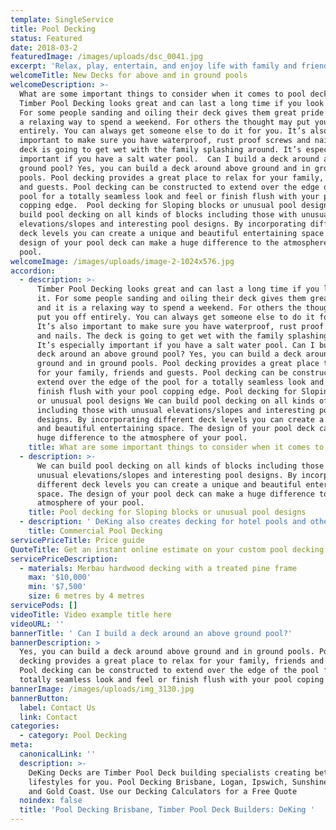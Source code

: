 ```yaml
---
template: SingleService
title: Pool Decking
status: Featured
date: 2018-03-2
featuredImage: /images/uploads/dsc_0041.jpg
excerpt: 'Relax, play, entertain, and enjoy life with family and friends.'
welcomeTitle: New Decks for above and in ground pools
welcomeDescription: >-
  What are some important things to consider when it comes to pool decking?
  Timber Pool Decking looks great and can last a long time if you look after it.
  For some people sanding and oiling their deck gives them great pride and it is
  a relaxing way to spend a weekend. For others the thought may put you off
  entirely. You can always get someone else to do it for you. It’s also
  important to make sure you have waterproof, rust proof screws and nails. The
  deck is going to get wet with the family splashing around. It’s especially
  important if you have a salt water pool.  Can I build a deck around an above
  ground pool? Yes, you can build a deck around above ground and in ground
  pools. Pool decking provides a great place to relax for your family, friends
  and guests. Pool decking can be constructed to extend over the edge of the
  pool for a totally seamless look and feel or finish flush with your pool
  copping edge.  Pool decking for Sloping blocks or unusual pool designs We can
  build pool decking on all kinds of blocks including those with unusual
  elevations/slopes and interesting pool designs. By incorporating different
  deck levels you can create a unique and beautiful entertaining space. The
  design of your pool deck can make a huge difference to the atmosphere of your
  pool.
welcomeImage: /images/uploads/image-2-1024x576.jpg
accordion:
  - description: >-
      Timber Pool Decking looks great and can last a long time if you look after
      it. For some people sanding and oiling their deck gives them great pride
      and it is a relaxing way to spend a weekend. For others the thought may
      put you off entirely. You can always get someone else to do it for you.
      It’s also important to make sure you have waterproof, rust proof screws
      and nails. The deck is going to get wet with the family splashing around.
      It’s especially important if you have a salt water pool. Can I build a
      deck around an above ground pool? Yes, you can build a deck around above
      ground and in ground pools. Pool decking provides a great place to relax
      for your family, friends and guests. Pool decking can be constructed to
      extend over the edge of the pool for a totally seamless look and feel or
      finish flush with your pool copping edge. Pool decking for Sloping blocks
      or unusual pool designs We can build pool decking on all kinds of blocks
      including those with unusual elevations/slopes and interesting pool
      designs. By incorporating different deck levels you can create a unique
      and beautiful entertaining space. The design of your pool deck can make a
      huge difference to the atmosphere of your pool.
    title: What are some important things to consider when it comes to pool decking?
  - description: >-
      We can build pool decking on all kinds of blocks including those with
      unusual elevations/slopes and interesting pool designs. By incorporating
      different deck levels you can create a unique and beautiful entertaining
      space. The design of your pool deck can make a huge difference to the
      atmosphere of your pool.
    title: Pool decking for Sloping blocks or unusual pool designs
  - description: ' DeKing also creates decking for hotel pools and other commercial swimming pools.'
    title: Commercial Pool Decking
servicePriceTitle: Price guide
QuoteTitle: Get an instant online estimate on your custom pool decking
servicePriceDescription:
  - materials: Merbau hardwood decking with a treated pine frame
    max: '$10,000'
    min: '$7,500'
    size: 6 metres by 4 metres
servicePods: []
videoTitle: Video example title here
videoURL: ''
bannerTitle: ' Can I build a deck around an above ground pool?'
bannerDescription: >
  Yes, you can build a deck around above ground and in ground pools. Pool
  decking provides a great place to relax for your family, friends and guests.
  Pool decking can be constructed to extend over the edge of the pool for a
  totally seamless look and feel or finish flush with your pool coping edge. 
bannerImage: /images/uploads/img_3130.jpg
bannerButton:
  label: Contact Us
  link: Contact
categories:
  - category: Pool Decking
meta:
  canonicalLink: ''
  description: >-
    DeKing Decks are Timber Pool Deck building specialists creating better
    lifestyles for you. Pool Decking Brisbane, Logan, Ipswich, Sunshine Coast,
    and Gold Coast. Use our Decking Calculators for a Free Quote
  noindex: false
  title: 'Pool Decking Brisbane, Timber Pool Deck Builders: DeKing '
---
```


